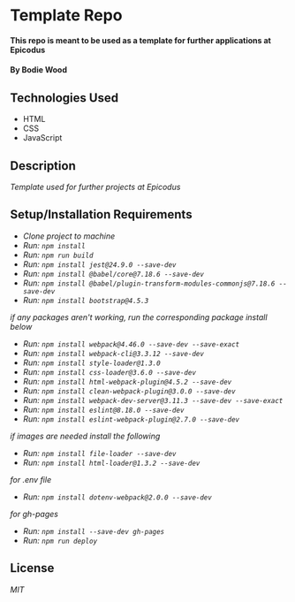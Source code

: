 # Template Repo

#### This repo is meant to be used as a template for further applications at Epicodus

#### By Bodie Wood

## Technologies Used

* HTML
* CSS
* JavaScript

## Description
_Template used for further projects at Epicodus_

## Setup/Installation Requirements

* _Clone project to machine_
* _Run: ```npm install```_
* _Run: ```npm run build```_
* _Run: ```npm install jest@24.9.0 --save-dev```_
* _Run: ```npm install @babel/core@7.18.6 --save-dev```_
* _Run: ```npm install @babel/plugin-transform-modules-commonjs@7.18.6 --save-dev```_
* _Run: ```npm install bootstrap@4.5.3```_

_if any packages aren't working, run the corresponding package install below_

* _Run: ```npm install webpack@4.46.0 --save-dev --save-exact```_
* _Run: ```npm install webpack-cli@3.3.12 --save-dev```_
* _Run: ```npm install style-loader@1.3.0```_
* _Run: ```npm install css-loader@3.6.0 --save-dev```_
* _Run: ```npm install html-webpack-plugin@4.5.2 --save-dev```_
* _Run: ```npm install clean-webpack-plugin@3.0.0 --save-dev```_
* _Run: ```npm install webpack-dev-server@3.11.3 --save-dev --save-exact```_
* _Run: ```npm install eslint@8.18.0 --save-dev```_
* _Run: ```npm install eslint-webpack-plugin@2.7.0 --save-dev```_

_if images are needed install the following_

* _Run: ```npm install file-loader --save-dev```_
* _Run: ```npm install html-loader@1.3.2 --save-dev```_

_for .env file_
* _Run: ```npm install dotenv-webpack@2.0.0 --save-dev```_

_for gh-pages_
* _Run: ```npm install --save-dev gh-pages```_
* _Run: ```npm run deploy```_




## License
 _MIT_

